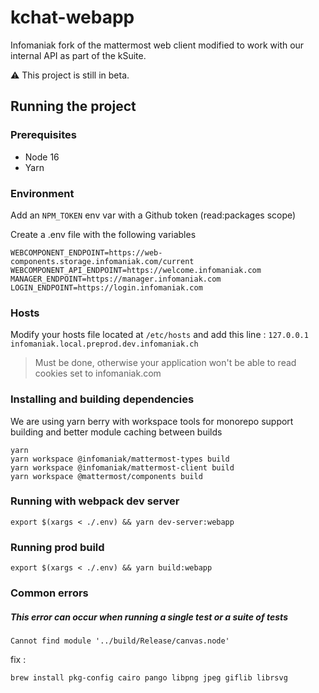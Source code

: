# kchat-webapp

Infomaniak fork of the mattermost web client modified to work with our internal API as part of the kSuite.

:warning: This project is still in beta.

## Running the project

### Prerequisites

 - Node 16
 - Yarn

### Environment

Add an `NPM_TOKEN` env var with a Github token (read:packages scope)

Create a .env file with the following variables

```dotenv
WEBCOMPONENT_ENDPOINT=https://web-components.storage.infomaniak.com/current
WEBCOMPONENT_API_ENDPOINT=https://welcome.infomaniak.com
MANAGER_ENDPOINT=https://manager.infomaniak.com
LOGIN_ENDPOINT=https://login.infomaniak.com
```

### Hosts

Modify your hosts file located at `/etc/hosts` and add this line : `127.0.0.1 infomaniak.local.preprod.dev.infomaniak.ch`

> Must be done, otherwise your application won't be able to read cookies set to infomaniak.com

### Installing and building dependencies

We are using yarn berry with workspace tools for monorepo support building and better module caching between builds

```shell
yarn
yarn workspace @infomaniak/mattermost-types build
yarn workspace @infomaniak/mattermost-client build
yarn workspace @mattermost/components build
```

### Running with webpack dev server

```shell
export $(xargs < ./.env) && yarn dev-server:webapp
```

### Running prod build

```shell
export $(xargs < ./.env) && yarn build:webapp
```
### Common errors
##### This error can occur when running a single test or a suite of tests
```shell
Cannot find module '../build/Release/canvas.node'
```
fix : 
```shell
brew install pkg-config cairo pango libpng jpeg giflib librsvg
```
